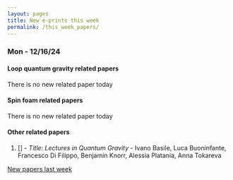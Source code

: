 ```yaml
---
layout: pages
title: New e-prints this week
permalink: /this_week_papers/
---
```




### Mon - 12/16/24

#### Loop quantum gravity related papers

There is no new related paper today 

#### Spin foam related papers

There is no new related paper today 



#### Other related papers

1. [[]](https://arxiv.org/abs/) - *Title:
          Lectures in Quantum Gravity* - Ivano Basile, Luca Buoninfante, Francesco Di Filippo, Benjamin Knorr, Alessia Platania, Anna Tokareva






[New papers last week]({{site.url}}/archived/weekly/pre-prints/2024/12/16/archived_weekly_papers.html)